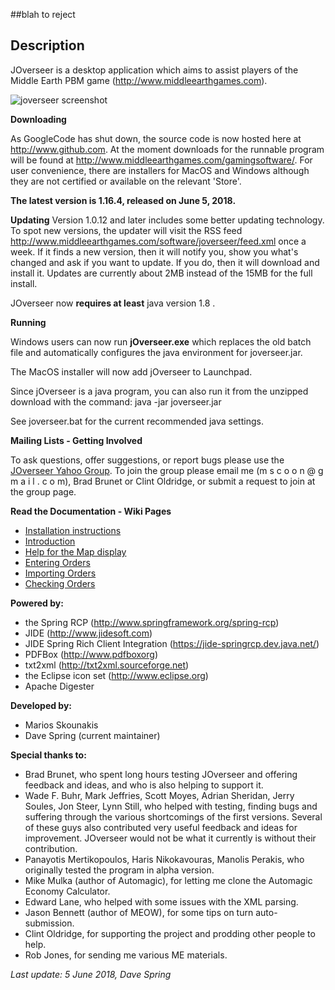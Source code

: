 ##blah to reject 

## Description ##

JOverseer is a desktop application which aims to assist players of the Middle Earth PBM game (http://www.middleearthgames.com).

![joverseer screenshot](../../wiki/images/jov.joverseer.jpg)

**Downloading**

As GoogleCode has shut down, the source code is now hosted here at http://www.github.com.
At the moment downloads for the runnable program will be found at http://www.middleearthgames.com/gamingsoftware/.
For user convenience, there are installers for MacOS and Windows although they are not certified or available on the relevant 'Store'.

**The latest version is 1.16.4, released on June 5, 2018.**

**Updating**
Version 1.0.12 and later includes some better updating technology.
To spot new versions, the updater will visit the RSS feed http://www.middleearthgames.com/software/joverseer/feed.xml once a week.
If it finds a new version, then it will notify you, show you what's changed and ask if you want to update. If you do, then it will download and install it.
Updates are currently about 2MB instead of the 15MB for the full install.

JOverseer now **requires at least** java version 1.8 .


**Running**

Windows users can now run **jOverseer.exe** which replaces the old batch file and automatically configures the java environment for joverseer.jar.

The MacOS installer will now add jOverseer to Launchpad.

Since jOverseer is a java program, you can also run it from the unzipped download with the command:
 java -jar joverseer.jar
 
See joverseer.bat for the current recommended java settings.

**Mailing Lists - Getting Involved**

To ask questions, offer suggestions, or report bugs please use the [JOverseer Yahoo Group](http://games.groups.yahoo.com/group/JOverseer/). To join the group please email me (m s c o o n @ g m a i l . c o m), Brad Brunet or Clint Oldridge, or submit a request to join at the group page.


**Read the Documentation - Wiki Pages**

  * [Installation instructions](../../wiki/InstallationInstructions)
  * [Introduction](../../wiki/Introduction)
  * [Help for the Map display](../../wiki/MapInfo)
  * [Entering Orders](../../wiki/OrderEntry)
  * [Importing Orders](../../wiki/ImportingOrders)
  * [Checking Orders](../../wiki/RunningOrderchecker)

**Powered by:**

  * the Spring RCP (http://www.springframework.org/spring-rcp)
  * JIDE (http://www.jidesoft.com)
  * JIDE Spring Rich Client Integration (https://jide-springrcp.dev.java.net/)
  * PDFBox (http://www.pdfboxorg)
  * txt2xml (http://txt2xml.sourceforge.net)
  * the Eclipse icon set (http://www.eclipse.org)
  * Apache Digester

**Developed by:**

  * Marios Skounakis
  * Dave Spring (current maintainer)

**Special thanks to:**

  * Brad Brunet, who spent long hours testing JOverseer and offering feedback and ideas, and who is also helping to support it.
  * Wade F. Buhr, Mark Jeffries, Scott Moyes, Adrian Sheridan, Jerry Soules, Jon Steer, Lynn Still, who helped with testing, finding bugs and suffering through the various shortcomings of the first versions. Several of these guys also contributed very useful feedback and ideas for improvement. JOverseer would not be what it currently is without their contribution.
  * Panayotis Mertikopoulos, Haris Nikokavouras, Manolis Perakis, who originally tested the program in alpha version.
  * Mike Mulka (author of Automagic), for letting me clone the Automagic Economy Calculator.
  * Edward Lane, who helped with some issues with the XML parsing.
  * Jason Bennett (author of MEOW), for some tips on turn auto-submission.
  * Clint Oldridge, for supporting the project and prodding other people to help.
  * Rob Jones, for sending me various ME materials.



_Last update: 5 June 2018, Dave Spring_
